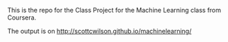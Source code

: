 This is the repo for the Class Project for the Machine Learning class from Coursera.

The output is on http://scottcwilson.github.io/machinelearning/

